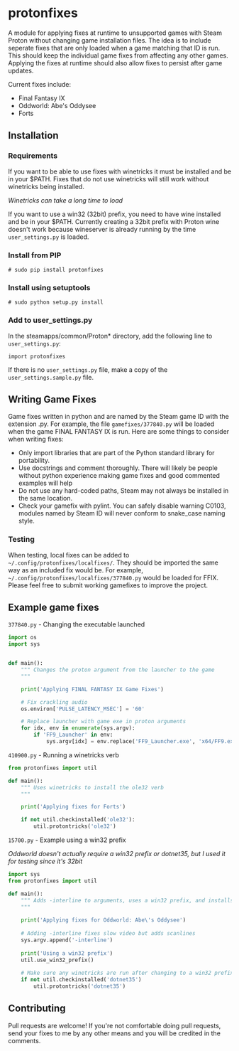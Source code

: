 # protonfixes	

A module for applying fixes at runtime to unsupported games with Steam Proton without changing game installation files. The idea is to include seperate fixes that are only loaded when a game matching that ID is run. This should keep the individual game fixes from affecting any other games. Applying the fixes at runtime should also allow fixes to persist after game updates.

Current fixes include: 
- Final Fantasy IX
- Oddworld: Abe's Oddysee
- Forts

## Installation

### Requirements
If you want to be able to use fixes with winetricks it must be installed and be in your $PATH. Fixes that do not use winetricks will still work without winetricks being installed.

*Winetricks can take a long time to load*

If you want to use a win32 (32bit) prefix, you need to have wine installed and be in your $PATH. Currently creating a 32bit prefix with Proton wine doesn't work because wineserver is already running by the time `user_settings.py` is loaded.

### Install from PIP
```
# sudo pip install protonfixes
```

### Install using setuptools
```
# sudo python setup.py install
```
### Add to user_settings.py
In the steamapps/common/Proton* directory, add the following line to `user_settings.py`:
```
import protonfixes
```
If there is no `user_settings.py` file, make a copy of the `user_settings.sample.py` file.

## Writing Game Fixes
Game fixes written in python and are named by the Steam game ID with the extension .py. For example, the file `gamefixes/377840.py` will be loaded when the game FINAL FANTASY IX is run. Here are some things to consider when writing fixes:

- Only import libraries that are part of the Python standard library for portability.
- Use docstrings and comment thoroughly. There will likely be people without python experience making game fixes and good commented examples will help
- Do not use any hard-coded paths, Steam may not always be installed in the same location.
- Check your gamefix with pylint. You can safely disable warning C0103, modules named by Steam ID will never conform to snake_case naming style.

### Testing
When testing, local fixes can be added to `~/.config/protonfixes/localfixes/`. They should be imported the same way as an included fix would be. For example, `~/.config/protonfixes/localfixes/377840.py` would be loaded for FFIX. Please feel free to submit working gamefixes to improve the project. 

## Example game fixes
`377840.py` - Changing the executable launched
```python
import os
import sys


def main():
    """ Changes the proton argument from the launcher to the game
    """

    print('Applying FINAL FANTASY IX Game Fixes')

    # Fix crackling audio
    os.environ['PULSE_LATENCY_MSEC'] = '60'

    # Replace launcher with game exe in proton arguments
    for idx, env in enumerate(sys.argv):
        if 'FF9_Launcher' in env:
            sys.argv[idx] = env.replace('FF9_Launcher.exe', 'x64/FF9.exe')
```

`410900.py` - Running a winetricks verb
```python
from protonfixes import util

def main():
    """ Uses winetricks to install the ole32 verb
    """

    print('Applying fixes for Forts')

    if not util.checkinstalled('ole32'):
        util.protontricks('ole32')
```
`15700.py` - Example using a win32 prefix

*Oddworld doesn't actually require a win32 prefix or dotnet35, but I used it for testing since it's 32bit*
```python
import sys
from protonfixes import util

def main():
    """ Adds -interline to arguments, uses a win32 prefix, and installs dotnet35
    """
    
    print('Applying fixes for Oddworld: Abe\'s Oddysee')
    
    # Adding -interline fixes slow video but adds scanlines
    sys.argv.append('-interline')
    
    print('Using a win32 prefix')
    util.use_win32_prefix()
    
    # Make sure any winetricks are run after changing to a win32 prefix
    if not util.checkinstalled('dotnet35')
        util.protontricks('dotnet35')
```

## Contributing
Pull requests are welcome! If you're not comfortable doing pull requests, send your fixes to me by any other means and you will be credited in the comments.
